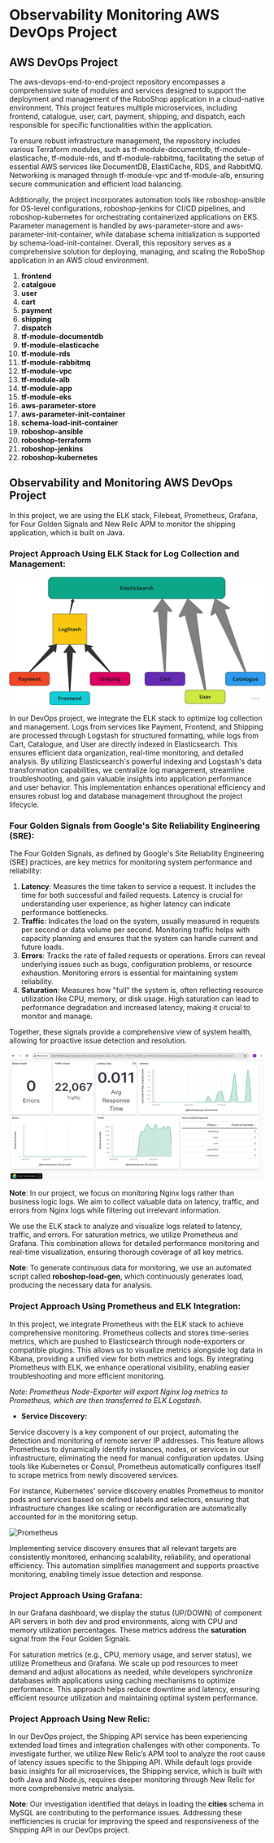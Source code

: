 # Observability Monitoring AWS DevOps Project

## AWS DevOps Project
The aws-devops-end-to-end-project repository encompasses a comprehensive suite of modules and services designed to support
the deployment and management of the RoboShop application in a cloud-native environment. This project features multiple 
microservices, including frontend, catalogue, user, cart, payment, shipping, and dispatch, each responsible for specific 
functionalities within the application.

To ensure robust infrastructure management, the repository includes various Terraform modules, such as tf-module-documentdb,
tf-module-elasticache, tf-module-rds, and tf-module-rabbitmq, facilitating the setup of essential AWS services like DocumentDB,
ElastiCache, RDS, and RabbitMQ. Networking is managed through tf-module-vpc and tf-module-alb, ensuring secure communication 
and efficient load balancing.

Additionally, the project incorporates automation tools like roboshop-ansible for OS-level configurations, roboshop-jenkins 
for CI/CD pipelines, and roboshop-kubernetes for orchestrating containerized applications on EKS. Parameter management is 
handled by aws-parameter-store and aws-parameter-init-container, while database schema initialization is supported by 
schema-load-init-container. Overall, this repository serves as a comprehensive solution for deploying, managing, and scaling 
the RoboShop application in an AWS cloud environment.

1. **frontend**
2. **catalgoue**
3. **user**
4. **cart**
5. **payment**
6. **shipping**
7. **dispatch**
8. **tf-module-documentdb**
9. **tf-module-elasticache**
10. **tf-module-rds**
11. **tf-module-rabbitmq**
12. **tf-module-vpc**
13. **tf-module-alb**
14. **tf-module-app**
15. **tf-module-eks**
16. **aws-parameter-store**
17. **aws-parameter-init-container**
18. **schema-load-init-container**
19. **roboshop-ansible**
20. **roboshop-terraform**
21. **roboshop-jenkins**
22. **roboshop-kubernetes** 

## Observability and Monitoring AWS DevOps Project

In this project, we are using the ELK stack, Filebeat, Prometheus, Grafana, for Four Golden Signals and New Relic APM to
monitor the shipping application, which is built on Java.

### Project Approach Using ELK Stack for Log Collection and Management:

![ELK Stack for Log Collection and Management](https://github.com/balusena/observability-monitoring-for-devops/blob/main/08-Observability%20Monitoring%20AWS%20DevOps%20Project/elk-stack-log-collection.png)

In our DevOps project, we integrate the ELK stack to optimize log collection and management. Logs from services like 
Payment, Frontend, and Shipping are processed through Logstash for structured formatting, while logs from Cart, Catalogue,
and User are directly indexed in Elasticsearch. This ensures efficient data organization, real-time monitoring, and detailed
analysis. By utilizing Elasticsearch's powerful indexing and Logstash's data transformation capabilities, we centralize 
log management, streamline troubleshooting, and gain valuable insights into application performance and user behavior. 
This implementation enhances operational efficiency and ensures robust log and database management throughout the project
lifecycle.

### Four Golden Signals from Google's Site Reliability Engineering (SRE):
The Four Golden Signals, as defined by Google's Site Reliability Engineering (SRE) practices, are key metrics for monitoring
system performance and reliability:

1. **Latency**: Measures the time taken to service a request. It includes the time for both successful and failed requests.
Latency is crucial for understanding user experience, as higher latency can indicate performance bottlenecks.
2. **Traffic**: Indicates the load on the system, usually measured in requests per second or data volume per second. Monitoring
traffic helps with capacity planning and ensures that the system can handle current and future loads.
3. **Errors**: Tracks the rate of failed requests or operations. Errors can reveal underlying issues such as bugs, configuration
problems, or resource exhaustion. Monitoring errors is essential for maintaining system reliability.
4. **Saturation**: Measures how "full" the system is, often reflecting resource utilization like CPU, memory, or disk usage.
High saturation can lead to performance degradation and increased latency, making it crucial to monitor and manage.

Together, these signals provide a comprehensive view of system health, allowing for proactive issue detection and resolution.

![Latency Traffic Errors](https://github.com/balusena/observability-monitoring-for-devops/blob/main/08-Observability%20Monitoring%20AWS%20DevOps%20Project/latency-traffic-errors.png)

**Note**: In our project, we focus on monitoring Nginx logs rather than business logic logs. We aim to collect valuable 
data on latency, traffic, and errors from Nginx logs while filtering out irrelevant information.

We use the ELK stack to analyze and visualize logs related to latency, traffic, and errors. For saturation metrics, we 
utilize Prometheus and Grafana. This combination allows for detailed performance monitoring and real-time visualization,
ensuring thorough coverage of all key metrics.

**Note**: To generate continuous data for monitoring, we use an automated script called **roboshop-load-gen**, which 
continuously generates load, producing the necessary data for analysis.

### Project Approach Using Prometheus and ELK Integration:
In this project, we integrate Prometheus with the ELK stack to achieve comprehensive monitoring. Prometheus collects and
stores time-series metrics, which are pushed to Elasticsearch through node-exporters or compatible plugins. This allows
us to visualize metrics alongside log data in Kibana, providing a unified view for both metrics and logs. By integrating
Prometheus with ELK, we enhance operational visibility, enabling easier troubleshooting and more efficient monitoring.

*Note: Prometheus Node-Exporter will export Nginx log metrics to Prometheus, which are then transferred to ELK Logstash.*

- **Service Discovery:**

Service discovery is a key component of our project, automating the detection and monitoring of remote server IP addresses.
This feature allows Prometheus to dynamically identify instances, nodes, or services in our infrastructure, eliminating 
the need for manual configuration updates. Using tools like Kubernetes or Consul, Prometheus automatically configures itself
to scrape metrics from newly discovered services.

For instance, Kubernetes' service discovery enables Prometheus to monitor pods and services based on defined labels and 
selectors, ensuring that infrastructure changes like scaling or reconfiguration are automatically accounted for in the
monitoring setup.

![Prometheus]()

Implementing service discovery ensures that all relevant targets are consistently monitored, enhancing scalability, 
reliability, and operational efficiency. This automation simplifies management and supports proactive monitoring, 
enabling timely issue detection and response.

### Project Approach Using Grafana:
In our Grafana dashboard, we display the status (UP/DOWN) of component API servers in both dev and prod environments, along
with CPU and memory utilization percentages. These metrics address the **saturation** signal from the Four Golden Signals.

For saturation metrics (e.g., CPU, memory usage, and server status), we utilize Prometheus and Grafana. We scale up pod 
resources to meet demand and adjust allocations as needed, while developers synchronize databases with applications using
caching mechanisms to optimize performance. This approach helps reduce downtime and latency, ensuring efficient resource 
utilization and maintaining optimal system performance.

### Project Approach Using New Relic:
In our DevOps project, the Shipping API service has been experiencing extended load times and integration challenges with 
other components. To investigate further, we utilize New Relic’s APM tool to analyze the root cause of latency issues 
specific to the Shipping API. While default logs provide basic insights for all microservices, the Shipping service, which
is built with both Java and Node.js, requires deeper monitoring through New Relic for more comprehensive metric analysis.

**Note**: Our investigation identified that delays in loading the **cities** schema in MySQL are contributing to the
performance issues. Addressing these inefficiencies is crucial for improving the speed and responsiveness of the Shipping 
API in our DevOps project.




